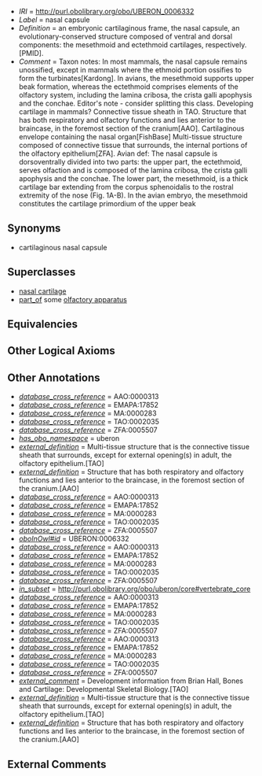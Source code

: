  * *IRI* = http://purl.obolibrary.org/obo/UBERON_0006332
 * *Label* = nasal capsule
 * *Definition* = an embryonic cartilaginous frame, the nasal capsule, an evolutionary-conserved structure composed of ventral and dorsal components: the mesethmoid and ectethmoid cartilages, respectively.[PMID].
 * *Comment* = Taxon notes: In most mammals, the nasal capsule remains unossified, except in mammals where the ethmoid portion ossifies to form the turbinates[Kardong]. In avians, the mesethmoid supports upper beak formation, whereas the ectethmoid comprises elements of the olfactory system, including the lamina cribosa, the crista galli apophysis and the conchae. Editor's note - consider splitting this class. Developing cartilage in mammals? Connective tissue sheath in TAO. Structure that has both respiratory and olfactory functions and lies anterior to the braincase, in the foremost section of the cranium[AAO]. Cartilaginous envelope containing the nasal organ[FishBase] Multi-tissue structure composed of connective tissue that surrounds, the internal portions of the olfactory epithelium[ZFA]. Avian def: The nasal capsule is dorsoventrally divided into two parts: the upper part, the ectethmoid, serves olfaction and is composed of the lamina cribosa, the crista galli apophysis and the conchae. The lower part, the mesethmoid, is a thick cartilage bar extending from the corpus sphenoidalis to the rostral extremity of the nose (Fig. 1A-B). In the avian embryo, the mesethmoid constitutes the cartilage primordium of the upper beak

## Synonyms

 * cartilaginous nasal capsule

## Superclasses

 * [nasal cartilage](../../UBERON/23/UBERON_0001823.md)
 * [part_of](../../BFO/50/BFO_0000050.md) some [olfactory apparatus](../../UBERON/04/UBERON_0000004.md)

## Equivalencies


## Other Logical Axioms


## Other Annotations

 * *[database_cross_reference](../../ef/oboInOwl#hasDbXref.md)* = AAO:0000313
 * *[database_cross_reference](../../ef/oboInOwl#hasDbXref.md)* = EMAPA:17852
 * *[database_cross_reference](../../ef/oboInOwl#hasDbXref.md)* = MA:0000283
 * *[database_cross_reference](../../ef/oboInOwl#hasDbXref.md)* = TAO:0002035
 * *[database_cross_reference](../../ef/oboInOwl#hasDbXref.md)* = ZFA:0005507
 * *[has_obo_namespace](../../ce/oboInOwl#hasOBONamespace.md)* = uberon
 * *[external_definition](../../UBPROP/01/UBPROP_0000001.md)* = Multi-tissue structure that is the connective tissue sheath that surrounds, except for external opening(s) in adult, the olfactory epithelium.[TAO]
 * *[external_definition](../../UBPROP/01/UBPROP_0000001.md)* = Structure that has both respiratory and olfactory functions and lies anterior to the braincase, in the foremost section of the cranium.[AAO]
 * *[database_cross_reference](../../ef/oboInOwl#hasDbXref.md)* = AAO:0000313
 * *[database_cross_reference](../../ef/oboInOwl#hasDbXref.md)* = EMAPA:17852
 * *[database_cross_reference](../../ef/oboInOwl#hasDbXref.md)* = MA:0000283
 * *[database_cross_reference](../../ef/oboInOwl#hasDbXref.md)* = TAO:0002035
 * *[database_cross_reference](../../ef/oboInOwl#hasDbXref.md)* = ZFA:0005507
 * *[oboInOwl#id](../../id/oboInOwl#id.md)* = UBERON:0006332
 * *[database_cross_reference](../../ef/oboInOwl#hasDbXref.md)* = AAO:0000313
 * *[database_cross_reference](../../ef/oboInOwl#hasDbXref.md)* = EMAPA:17852
 * *[database_cross_reference](../../ef/oboInOwl#hasDbXref.md)* = MA:0000283
 * *[database_cross_reference](../../ef/oboInOwl#hasDbXref.md)* = TAO:0002035
 * *[database_cross_reference](../../ef/oboInOwl#hasDbXref.md)* = ZFA:0005507
 * *[in_subset](../../et/oboInOwl#inSubset.md)* = http://purl.obolibrary.org/obo/uberon/core#vertebrate_core
 * *[database_cross_reference](../../ef/oboInOwl#hasDbXref.md)* = AAO:0000313
 * *[database_cross_reference](../../ef/oboInOwl#hasDbXref.md)* = EMAPA:17852
 * *[database_cross_reference](../../ef/oboInOwl#hasDbXref.md)* = MA:0000283
 * *[database_cross_reference](../../ef/oboInOwl#hasDbXref.md)* = TAO:0002035
 * *[database_cross_reference](../../ef/oboInOwl#hasDbXref.md)* = ZFA:0005507
 * *[database_cross_reference](../../ef/oboInOwl#hasDbXref.md)* = AAO:0000313
 * *[database_cross_reference](../../ef/oboInOwl#hasDbXref.md)* = EMAPA:17852
 * *[database_cross_reference](../../ef/oboInOwl#hasDbXref.md)* = MA:0000283
 * *[database_cross_reference](../../ef/oboInOwl#hasDbXref.md)* = TAO:0002035
 * *[database_cross_reference](../../ef/oboInOwl#hasDbXref.md)* = ZFA:0005507
 * *[external_comment](../../UBPROP/05/UBPROP_0000005.md)* = Development information from Brian Hall, Bones and Cartilage: Developmental Skeletal Biology.[TAO]
 * *[external_definition](../../UBPROP/01/UBPROP_0000001.md)* = Multi-tissue structure that is the connective tissue sheath that surrounds, except for external opening(s) in adult, the olfactory epithelium.[TAO]
 * *[external_definition](../../UBPROP/01/UBPROP_0000001.md)* = Structure that has both respiratory and olfactory functions and lies anterior to the braincase, in the foremost section of the cranium.[AAO]

## External Comments

